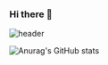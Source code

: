 ### Hi there 👋

![header](https://capsule-render.vercel.app/api?type=rect&color=Rect&height=150&section=header&text=chansung%20github!&fontSize=90)

![Anurag's GitHub stats](https://github-readme-stats.vercel.app/api?username=pork1375&show_icons=true&theme=radical)
